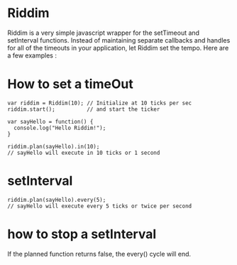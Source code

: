 Riddim
=========

Riddim is a very simple javascript wrapper for the setTimeout and setInterval functions. Instead of maintaining separate callbacks and handles for all of the timeouts in your application, let Riddim set the tempo. Here are a few examples :

# How to set a timeOut

````
var riddim = Riddim(10); // Initialize at 10 ticks per sec
riddim.start();          // and start the ticker

var sayHello = function() {
  console.log("Hello Riddim!");
}

riddim.plan(sayHello).in(10);
// sayHello will execute in 10 ticks or 1 second
````

# setInterval

````
riddim.plan(sayHello).every(5);
// sayHello will execute every 5 ticks or twice per second
````

# how to stop a setInterval

If the planned function returns false, the every() cycle will end.

````

````

